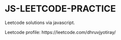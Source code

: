 # JS-LEETCODE-PRACTICE

<p>Leetcode solutions via javascript.</p>
Leetcode profile: https://leetcode.com/dhruvjyotiray/
